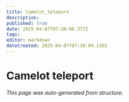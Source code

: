 ```yaml
---
title: Camelot_teleport
description: 
published: true
date: 2025-04-07T07:38:06.377Z
tags: 
editor: markdown
dateCreated: 2025-04-07T07:38:04.126Z
---
```


# Camelot teleport

*This page was auto-generated from structure.*